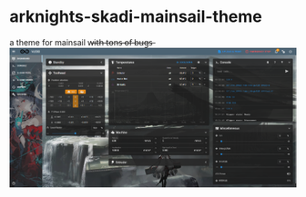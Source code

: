 # arknights-skadi-mainsail-theme
a theme for mainsail w̶i̶t̶h̶ ̶t̶o̶n̶s̶ ̶o̶f̶ ̶b̶u̶g̶s̶
![screenshot](https://github.com/C0derGeorge/arknights-skadi-mainsail-theme/blob/main/screenshot.PNG)
